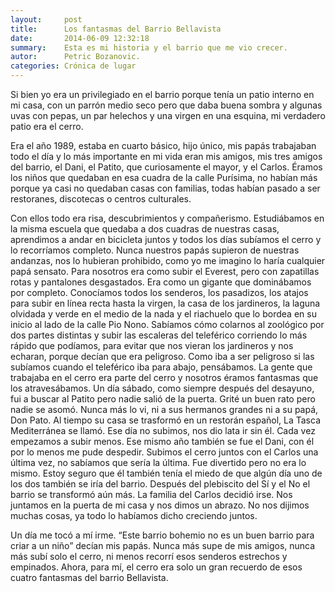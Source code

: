```yaml
---
layout:     post
title:      Los fantasmas del Barrio Bellavista
date:       2014-06-09 12:32:18
summary:    Esta es mi historia y el barrio que me vio crecer.
autor:      Petric Bozanovic.
categories: Crónica de lugar
---
```



Si bien yo era un privilegiado en el barrio porque tenía un patio interno en mi casa, con un parrón medio seco pero que daba buena sombra y algunas uvas con pepas, un par helechos y una virgen en una esquina, mi verdadero patio era el cerro.

Era el año 1989, estaba en cuarto básico, hijo único, mis papás trabajaban todo el día y lo más importante en mi vida eran mis amigos, mis tres amigos del barrio, el Dani, el Patito, que curiosamente el mayor, y el Carlos. Éramos los niños que quedaban en esa cuadra de la calle Purísima, no habían más porque ya casi no quedaban casas con familias, todas habían pasado a ser restoranes, discotecas o centros culturales.

Con ellos todo era risa, descubrimientos y compañerismo. Estudiábamos en la misma escuela que quedaba a dos cuadras de nuestras casas, aprendimos a andar en bicicleta juntos y todos los días subíamos el cerro y lo recorríamos completo. Nunca nuestros papás supieron de nuestras andanzas, nos lo hubieran prohibido, como yo me imagino lo haría cualquier papá sensato. Para nosotros era como subir el Everest, pero con zapatillas rotas y pantalones desgastados. Era como un gigante que dominábamos por completo. Conocíamos todos los senderos, los pasadizos, los atajos para subir en línea recta hasta la virgen, la casa de los jardineros, la laguna olvidada y verde en el medio de la nada y el riachuelo que lo bordea en su inicio al lado de la calle Pio Nono. Sabíamos cómo colarnos al zoológico por dos partes distintas y subir las escaleras del teleférico corriendo lo más rápido que podíamos, para evitar que nos vieran los jardineros y nos echaran, porque decían que era peligroso. Como iba a ser peligroso si las subíamos cuando el teleférico iba para abajo, pensábamos. La gente que trabajaba en el cerro era parte del cerro y nosotros éramos fantasmas que los atravesábamos. Un día sábado, como siempre después del desayuno, fui a buscar al Patito pero nadie salió de la puerta. Grité un buen rato pero nadie se asomó. Nunca más lo vi, ni a sus hermanos grandes ni a su papá, Don Pato. Al tiempo su casa se trasformó en un restorán español, La Tasca Mediterránea se llamó. Ese día no subimos, nos dio lata ir sin él. Cada vez empezamos a subir menos. Ese mismo año también se fue el Dani, con él por lo menos me pude despedir. Subimos el cerro juntos con el Carlos una última vez, no sabíamos que sería la última. Fue divertido pero no era lo mismo. Estoy seguro que él también tenía el miedo de que algún día uno de los dos también se iría del barrio. Después del plebiscito del Sí y el No el barrio se transformó aún más. La familia del Carlos decidió irse. Nos juntamos en la puerta de mi casa y nos dimos un abrazo. No nos dijimos muchas cosas, ya todo lo habíamos dicho creciendo juntos.

Un día me tocó a mí irme. “Este barrio bohemio no es un buen barrio para criar a un niño” decían mis papás. Nunca más supe de mis amigos, nunca más subí solo el cerro, ni menos recorrí esos senderos estrechos y empinados. Ahora, para mí, el cerro era solo un gran recuerdo de esos cuatro fantasmas del barrio Bellavista.
